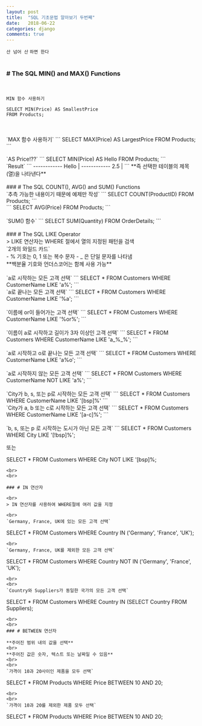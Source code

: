 ```yaml
---
layout: post
title:  "SQL 기초문법 알아보기 두번째"
date:   2018-06-22
categories: django
comments: true
---
```

`산 넘어 산` `하면 한다`
<br>
<br>
###  # The SQL MIN() and MAX() Functions

<br>

`MIN 함수 사용하기`
```
SELECT MIN(Price) AS SmallestPrice
FROM Products;
```
<br>
<br>
`MAX 함수 사용하기`
```
SELECT MAX(Price) AS LargestPrice
FROM Products;
```
<br>
<br>
`AS Price!??`
```
SELECT MIN(Price) AS Hello
FROM Products;
```
<br>
`Result`
```
------------
Hello |
------------
2.5   |
```
**즉 선택한 테이블의 제목(열)을 나타낸다**
<br>
<br>
### # The SQL COUNT(), AVG() and SUM() Functions

<br>
`추측 가능한 내용이기 때문에 예제만 작성`
```
SELECT COUNT(ProductID)
FROM Products;
```
<br>
```
SELECT AVG(Price)
FROM Products;
```
<br>
<br>
`SUM() 함수`
```
SELECT SUM(Quantity)
FROM OrderDetails;
```
<br>
<br>
### # The SQL LIKE Operator

<br>
> LIKE 연산자는 WHERE 절에서 열의 지정된 패턴을 검색

<br>
`2개의 와일드 카드`
<br>
- % 기호는 0, 1 또는 복수 문자
- _ 은 단일 문자를 나타냄

<br>
**백분율 기호와 언더스코어는 함께 사용 가능**
<br>
<br>
`a로 시작하는 모든 고객 선택`
```
SELECT * FROM Customers
WHERE CustomerName LIKE 'a%';
```
<br>
`a로 끝나는 모든 고객 선택`
```
SELECT * FROM Customers
WHERE CustomerName LIKE '%a';
```
<br>
<br>
`이름에 or이 들어가는 고객 선택`
```
SELECT * FROM Customers
WHERE CustomerName LIKE '%or%';
```
<br>
<br>
`이름이 a로 시작하고 길이가 3자 이상인 고객 선택`
```
SELECT * FROM Customers
WHERE CustomerName LIKE 'a_%_%';
```
<br>
<br>
`a로 시작하고 o로 끝나는 모든 고객 선택`
```
SELECT * FROM Customers
WHERE CustomerName LIKE 'a%o';
```
<br>
<br>
`a로 시작하지 않는 모든 고객 선택`
```
SELECT * FROM Customers
WHERE CustomerName NOT LIKE 'a%';
```
<br>
<br>
`City가 b, s, 또는 p로 시작하는 모든 고객 선택`
```
SELECT * FROM Customers
WHERE CustomerName LIKE '[bsp]%'
```
<br>
`City가 a, b 또는 c로 시작하는 모든 고객 선택`
```
SELECT * FROM Customers
WHERE CustomerName LIKE '[a-c]%';
```
<br>
<br>
`b, s, 또는 p 로 시작하는 도시가 아닌 모든 고객`
```
SELECT * FROM Customers
WHERE City LIKE '[!bsp]%';

또는

SELECT * FROM Customers
WHERE City NOT LIKE '[bsp]%;
```
<br>
<br>

### # IN 연산자

<br>
> IN 연산자를 사용하여 WHERE절에 여러 값을 지정

<br>
`Germany, France, UK에 있는 모든 고객 선택`
```
SELECT * FROM Customers
WHERE Country IN ('Germany', 'France', 'UK');
```
<br>
`Germany, France, UK를 제외한 모든 고객 선택`
```
SELECT * FROM Customers
WHERE Country NOT IN ('Germany', 'France', 'UK');
```
<br>
<br>
`Country와 Suppliers가 동일한 국가의 모든 고객 선택`
```
SELECT * FROM Customers
WHERE Country IN (SELECT Country FROM Suppliers);
```
<br>
<br>
### # BETWEEN 연산자

**주어진 범위 내의 값을 선택**
<br>
**주어진 값은 숫자, 텍스트 또는 날짜일 수 있음**
<br>
<br>
`가격이 10과 20사이인 제품을 모두 선택`
```
SELECT * FROM Products
WHERE Price BETWEEN 10 AND 20;
```
<br>
<br>
`가격이 10과 20를 제외한 제품 모두 선택`
```
SELECT * FROM Products
WHERE Price BETWEEN 10 AND 20;
```
